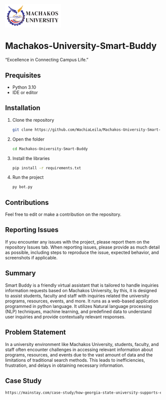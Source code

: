 <img  alt="logo_mksu" width="180px" src="MKSU_LOGO-removebg-preview-2.png" />

# Machakos-University-Smart-Buddy

“Excellence in Connecting Campus Life.”

## Prequisites

- Python 3.10
- IDE or editor

## Installation

1. Clone the repository
   
   ```bash
   git clone https://github.com/WachiaLeila/Machakos-University-Smart-Buddy.git

2. Open the folder
      
   ```bash
   cd Machakos-University-Smart-Buddy

3. Install the libraries
      
   ```bash
   pip install -r requirements.txt

4. Run the project
         
   ```bash
   py bot.py

## Contributions

Feel free to edit or make a contribution on the repository.

## Reporting Issues

If you encounter any issues with the project, please report them on the repository Issues tab. When reporting issues, please provide as much detail as possible, including steps to reproduce the issue, expected behavior, and screenshots if applicable.

## Summary

Smart Buddy is a friendly virtual assistant that is tailored to handle inquiries information requests based on Machakos University, by this, it is designed to assist students, faculty and staff with inquiries related the university programs, resources, events, and more. It runs as a web-based application programmed in python language. It utilizes Natural language processing (NLP) techniques, machine learning, and predefined data to understand user inquiries and provide contextually relevant responses.

## Problem Statement

In a university environment like Machakos University, students, faculty, and staff often encounter challenges in accessing relevant information about programs, resources, and events due to the vast amount of data and the limitations of traditional search methods. This leads to inefficiencies, frustration, and delays in obtaining necessary information.

## Case Study

```bash
https://mainstay.com/case-study/how-georgia-state-university-supports-every-student-with-personalized-text-messaging/
